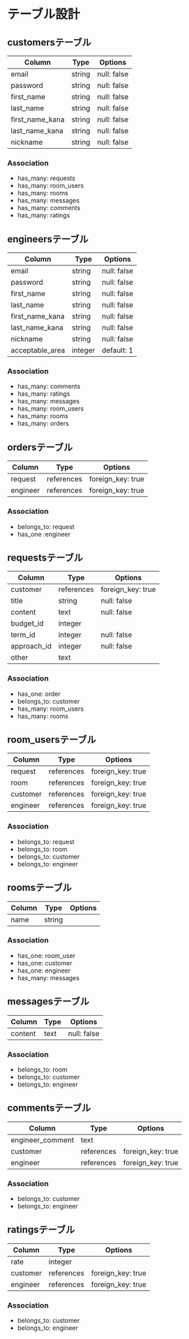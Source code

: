 # テーブル設計

## customersテーブル
| Column          | Type   | Options     |
| --------------- | ------ | ----------- |
| email           | string | null: false |
| password        | string | null: false |
| first_name      | string | null: false |
| last_name       | string | null: false |
| first_name_kana | string | null: false |
| last_name_kana  | string | null: false |
| nickname        | string | null: false |

### Association
- has_many: requests
- has_many: room_users
- has_many: rooms
- has_many: messages
- has_many: comments
- has_many: ratings


## engineersテーブル
| Column          | Type    | Options     |
| --------------- | ------- | ----------- |
| email           | string  | null: false |
| password        | string  | null: false |
| first_name      | string  | null: false |
| last_name       | string  | null: false |
| first_name_kana | string  | null: false |
| last_name_kana  | string  | null: false |
| nickname        | string  | null: false |
| acceptable_area | integer | default: 1  |          |

### Association
- has_many: comments
- has_many: ratings
- has_many: messages
- has_many: room_users
- has_many: rooms
- has_many: orders


## ordersテーブル
| Column   | Type       | Options           |
| -------- | ---------- | ----------------- |
| request  | references | foreign_key: true |
| engineer | references | foreign_key: true |

### Association
- belongs_to: request
- has_one :engineer


## requestsテーブル
| Column      | Type       | Options           |
| ----------- | ---------- | ----------------- |
| customer    | references | foreign_key: true |
| title       | string     | null: false       |
| content     | text       | null: false       |
| budget_id   | integer    |                   |
| term_id     | integer    | null: false       |
| approach_id | integer    | null: false       |
| other       | text       |                   |

### Association
- has_one: order
- belongs_to: customer
- has_many: room_users
- has_many: rooms


## room_usersテーブル
| Column      | Type       | Options           |
| ----------- | ---------- | ----------------- |
| request     | references | foreign_key: true |
| room        | references | foreign_key: true |
| customer    | references | foreign_key: true |
| engineer    | references | foreign_key: true |

### Association
- belongs_to: request
- belongs_to: room
- belongs_to: customer
- belongs_to: engineer


## roomsテーブル
| Column      | Type       | Options           |
| ----------- | ---------- | ----------------- |
| name        | string     |                   |

### Association
- has_one: room_user
- has_one: customer
- has_one: engineer
- has_many: messages


## messagesテーブル
| Column      | Type       | Options           |
| ----------- | ---------- | ----------------- |
| content     | text       | null: false       |

### Association
- belongs_to: room
- belongs_to: customer
- belongs_to: engineer


## commentsテーブル
| Column           | Type       | Options           |
| ---------------- | ---------- | ----------------- |
| engineer_comment | text       |                   |
| customer         | references | foreign_key: true |
| engineer         | references | foreign_key: true |

### Association
- belongs_to: customer
- belongs_to: engineer


## ratingsテーブル
| Column           | Type       | Options           |
| ---------------- | ---------- | ----------------- |
| rate             | integer    |                   |
| customer         | references | foreign_key: true |
| engineer         | references | foreign_key: true |

### Association
- belongs_to: customer
- belongs_to: engineer